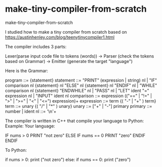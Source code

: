 # make-tiny-compiler-from-scratch
make-tiny-compiler-from-scratch

I studied how to make a tiny compiler from scratch 
based on https://austinhenley.com/blog/teenytinycompiler1.html

The compiler includes 3 parts:

Lexer(parse input code file to tokens (words)) -> Parser (check the tokens based on Grammar) -> Emitter (generate the target "language")

Here is the Grammar:

  program ::= {statement}
  statement ::= "PRINT" (expression | string) nl
      | "IF" comparison nl {statement} nl "ELSE" nl {statement} nl "ENDIF" nl
      | "WHILE" comparison nl {statement} "ENDWHILE" nl
      | "PASS" nl
      | "LET" ident "=" expression nl
      | "INPUT" ident nl
  comparison ::= expression (("==" | "!=" | ">" | ">=" | "<" | "<=") expression)+
  expression ::= term {( "-" | "+" ) term}
  term ::= unary {( "/" | "*" ) unary}
  unary ::= ["+" | "-"] primary
  primary ::= number | ident
  nl ::= '\n'+

The compiler is written in C++ that compile your language to Python:
Example:
Your language:

IF nums > 0
    PRINT "not zero"
ELSE
    IF nums == 0
        PRINT "zero"
    ENDIF
ENDIF

To Python:

if nums > 0:
	print ("not zero")
else:
	if nums == 0:
		print ("zero")
